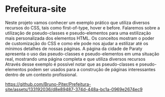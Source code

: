 # Prefeitura-site

Neste projeto vamos conhecer um exemplo prático que utiliza diversos recursos do CSS, tais como first-of-type, hover e before.
Falaremos sobre a utilização de pseudo-classes e pseudo-elementos para uma estilização mais personalizada dos elementos HTML.
Os conceitos mostram o poder de customização do CSS e como ele pode 
nos ajudar a estilizar até os mínimos detalhes de nossas páginas.
A página da cidade de Paraty apresenta o uso das pseudo-classes e pseudo-elementos em uma situação real, 
mostrando uma página completa e que utiliza diversos recursos
Através desse exemplo é possível notar que as pseudo-classes e pseudo-elementos podem ser usados para 
a construção de páginas interessantes dentro de um contexto profissional.


https://github.com/Bruno-Piter/Prefeitura-site/assets/133192036/d8e89487-374d-448a-bc1a-0969e2674ec9

